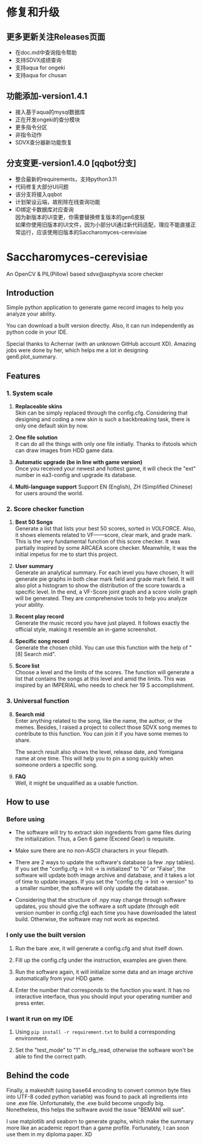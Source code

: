 # 修复和升级
## 更多更新关注Releases页面
- 在doc.md中查询指令帮助
- 支持SDVX成绩查询
- 支持aqua for ongeki
- 支持aqua for chusan
## 功能添加-version1.4.1
- 接入基于aqua的mysql数据库
- 正在开发ongeki的查分模块
- 更多指令分区
- 非指令动作
- SDVX查分器新功能恢复
## 分支变更-version1.4.0 [qqbot分支]
- 整合最新的requirements，支持python3.11
- 代码修复大部分UI问题
- 该分支将接入qqbot
- 计划架设云端，故削除在线查询功能
- ID绑定卡数据库对应查询  
因为新版本的UI变更，你需要替换修复版本的gen6皮肤  
如果你使用旧版本的UI文件，因为小部分UI通过新代码适配，理应不能直接正常运行，应该使用旧版本的Saccharomyces-cerevisiae

# Saccharomyces-cerevisiae

An OpenCV &amp; PIL(Pillow) based sdvx@asphyxia score checker

## Introduction

Simple python application to generate game record images to help you analyze your ability.

You can download a built version directly. Also, it can run independently as python code in your IDE.

Special thanks to Achernar (with an unknown GitHub account XD). Amazing jobs were done by her, which helps me a lot in designing gen6.plot_summary.

## Features

### 1. System scale

   1. **Replaceable skins**  
      Skin can be simply replaced through the config.cfg. Considering that designing and coding a new skin is such a backbreaking task, there is only one default skin by now.


   2. **One file solution**  
      It can do all the things with only one file initially. Thanks to ifstools which can draw images from HDD game data.


   3. **Automatic upgrade (be in line with game version)**  
      Once you received your newest and hottest game, it will check the "ext" number in ea3-config and upgrade its database.


   4. **Multi-language support**
      Support EN (English), ZH (Simplified Chinese) for users around the world.

### 2. Score checker function

   1. **Best 50 Songs**   
      Generate a list that lists your best 50 scores, sorted in VOLFORCE. Also, it shows elements related to VF——score, clear mark, and grade mark.
      This is the very fundamental function of this score checker. It was partially inspired by some ARCAEA score checker. Meanwhile, it was the initial impetus for me to start this project.
   

   2. **User summary**   
      Generate an analytical summary. For each level you have chosen, It will generate pie graphs in both clear mark field and grade mark field. It will also plot a histogram to show the distribution of the score towards a specific level. In the end, a VF-Score joint graph and a score violin graph will be generated. They are comprehensive tools to help you analyze your ability.  


   3. **Recent play record**    
      Generate the music record you have just played. It follows exactly the official style, making it resemble an in-game screenshot.
   

   4. **Specific song record**   
      Generate the chosen child. You can use this function with the help of "[8] Search mid".
   

   5. **Score list**    
      Choose a level and the limits of the scores. The function will generate a list that contains the songs at this level and amid the limits. This was inspired by an IMPERIAL who needs to check her 19 S accomplishment.

### 3. Universal function

   8. **Search mid**   
      Enter anything related to the song, like the name, the author, or the memes. Besides, I raised a project to collect those SDVX song memes to contribute to this function. You can join it if you have some memes to share.  
      
      The search result also shows the level, release date, and Yomigana name at one time. This will help you to pin a song quickly when someone orders a specific song.


   9. **FAQ**   
      Well, it might be unqualified as a usable function.

## How to use

### Before using

- The software will try to extract skin ingredients from game files during the initialization. Thus, a Gen 6 game (Exceed Gear) is requisite.  


- Make sure there are no non-ASCII characters in your filepath.  


- There are 2 ways to update the software's database (a few .npy tables). If you set the "config.cfg -> Init -> is initialized" to "0" or "False", the software will update both image archive and database, and it takes a lot of time to update images. If you set the "config.cfg -> Init -> version" to a smaller number, the software will only update the database.


- Considering that the structure of .npy may change through software updates, you should give the software a soft update (through edit version number in config.cfg) each time you have downloaded the latest build. Otherwise, the software may not work as expected.

### I only use the built version

1. Run the bare .exe, it will generate a config.cfg and shut itself down.
      

2. Fill up the config.cfg under the instruction, examples are given there.
      

3. Run the software again, it will initialize some data and an image archive automatically from your HDD game.
      

4. Enter the number that corresponds to the function you want. It has no interactive interface, thus you should input your operating number and press enter.

### I want it run on my IDE

1. Using ```pip install -r requirement.txt``` to build a corresponding environment.


2. Set the "test_mode" to "1" in cfg_read, otherwise the software won't be able to find the correct path.

## Behind the code

Finally, a makeshift (using base64 encoding to convert common byte files into UTF-8 coded python variable) was found to pack all ingredients into one .exe file. Unfortunately, the .exe build become ungodly big. Nonetheless, this helps the software avoid the issue "BEMANI will sue".

I use matplotlib and seaborn to generate graphs, which make the summary more like an academic report than a game profile. Fortunately, I can soon use them in my diploma paper. XD


